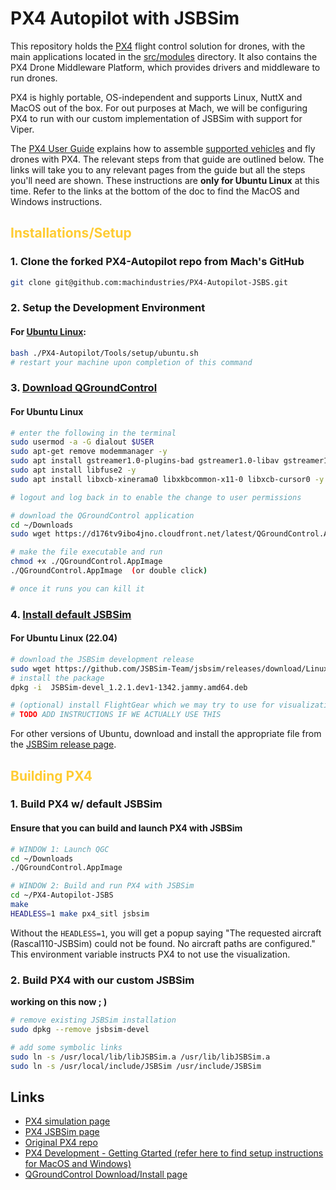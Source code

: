 # PX4 Autopilot with JSBSim

This repository holds the [PX4](http://px4.io) flight control solution for drones, with the main applications located in the [src/modules](https://github.com/PX4/PX4-Autopilot/tree/main/src/modules) directory. It also contains the PX4 Drone Middleware Platform, which provides drivers and middleware to run drones.

PX4 is highly portable, OS-independent and supports Linux, NuttX and MacOS out of the box. For out purposes at Mach, we will be configuring PX4 to run with our custom implementation of JSBSim with support for Viper.

The [PX4 User Guide](https://docs.px4.io/main/en/) explains how to assemble [supported vehicles](https://docs.px4.io/main/en/airframes/airframe_reference.html) and fly drones with PX4. The relevant steps from that guide are outlined below. The links will take you to any relevant pages from the guide but all the steps you'll need are shown. These instructions are **only for Ubuntu Linux** at this time. Refer to the links at the bottom of the doc to find the MacOS and Windows instructions.





## <span style="color: #ffcc33 ;">Installations/Setup</span>

### 1. Clone the forked PX4-Autopilot repo from Mach's GitHub
```bash
git clone git@github.com:machindustries/PX4-Autopilot-JSBS.git
```

### 2. Setup the Development Environment

#### For [Ubuntu Linux](https://docs.px4.io/main/en/dev_setup/dev_env_windows_wsl.html):
```bash
bash ./PX4-Autopilot/Tools/setup/ubuntu.sh
# restart your machine upon completion of this command
```
<!--
#### For [MacOS](https://docs.px4.io/main/en/dev_setup/dev_env_mac.html) (untested):
<details>
  <summary>Apple M1 Macbook users!</summary>

    If you have an Apple M1 Macbook, make sure to run the terminal as x86 by setting up an x86 terminal:

    1. Locate the Terminal application within the Utilities folder (Finder > Go menu > Utilities)
    2. Select Terminal.app and right-click on it, then choose Duplicate.
    3. Rename the duplicated Terminal app, e.g. to x86 Terminal
    4. Now select the renamed x86 Terminal app and right-click and choose *Get Info
    5. Check the box for Open using Rosetta, then close the window
    6. Run the x86 Terminal as usual, which will fully support the current PX4 toolchain  ## 1.1. Subsection

</details>

```bash
# enable more open files by appending this to your ~/.zshenv file (create if necessary)
echo ulimit -S -n 2048 >> ~/.zshenv

# enforce Python 3 by appending the following to your ~/.zshenv
# Point pip3 to MacOS system python 3 pip
alias pip3=/usr/bin/pip3

# install Homebrew if you do not already have it
/bin/bash -c "$(curl -fsSL https://raw.githubusercontent.com/Homebrew/install/HEAD/install.sh)"

# install common tools
brew tap PX4/px4
brew install px4-dev

# install required Python packages using pip3
python3 -m pip install --user pyserial empty toml numpy pandas jinja2 pyyaml pyros-genmsg packaging kconfiglib future jsonschema
# if this fails with a permissions error, your Python install is in a system path - use this command instead:
sudo -H python3 -m pip install --user pyserial empty toml numpy pandas jinja2 pyyaml pyros-genmsg packaging kconfiglib future jsonschema

```

#### For [Windows (via WSL2)](https://docs.px4.io/main/en/dev_setup/dev_env_windows_wsl.html) -->

### 3. [Download QGroundControl](https://docs.qgroundcontrol.com/master/en/qgc-user-guide/getting_started/download_and_install.html)

#### For Ubuntu Linux
```bash
# enter the following in the terminal
sudo usermod -a -G dialout $USER
sudo apt-get remove modemmanager -y
sudo apt install gstreamer1.0-plugins-bad gstreamer1.0-libav gstreamer1.0-gl -y
sudo apt install libfuse2 -y
sudo apt install libxcb-xinerama0 libxkbcommon-x11-0 libxcb-cursor0 -y

# logout and log back in to enable the change to user permissions

# download the QGroundControl application
cd ~/Downloads
sudo wget https://d176tv9ibo4jno.cloudfront.net/latest/QGroundControl.AppImage

# make the file executable and run
chmod +x ./QGroundControl.AppImage
./QGroundControl.AppImage  (or double click)

# once it runs you can kill it
```

<!-- #### For MacOS
```bash
# download the QGroundControl application
brew install wget
wget https://d176tv9ibo4jno.cloudfront.net/latest/QGroundControl.dmg
# double click the .dmg file to mount it
# drag it to your Application folder
``` -->

### 4. [Install default JSBSim](https://docs.px4.io/main/en/sim_jsbsim/)

#### For Ubuntu Linux (22.04)
```bash
# download the JSBSim development release
sudo wget https://github.com/JSBSim-Team/jsbsim/releases/download/Linux/JSBSim-devel_1.2.1.dev1-1342.jammy.amd64.deb
# install the package
dpkg -i  JSBSim-devel_1.2.1.dev1-1342.jammy.amd64.deb

# (optional) install FlightGear which we may try to use for visualization
# TODO ADD INSTRUCTIONS IF WE ACTUALLY USE THIS
```
For other versions of Ubuntu, download and install the appropriate file from the [JSBSim release page](https://github.com/JSBSim-Team/jsbsim/releases/tag/Linux).








## <span style="color: #ffcc33 ;">Building PX4</span>

### 1. Build PX4 w/ default JSBSim

#### Ensure that you can build and launch PX4 with JSBSim

```bash
# WINDOW 1: Launch QGC
cd ~/Downloads
./QGroundControl.AppImage
```

```bash
# WINDOW 2: Build and run PX4 with JSBSim
cd ~/PX4-Autopilot-JSBS
make
HEADLESS=1 make px4_sitl jsbsim
```

Without the `HEADLESS=1`, you will get a popup saying "The requested aircraft (Rascal110-JSBSim) could not be found. No aircraft paths are configured." This environment variable instructs PX4 to not use the visualization.


### 2. Build PX4 with our custom JSBSim

**working on this now ; )**

```bash
# remove existing JSBSim installation
sudo dpkg --remove jsbsim-devel
```


```bash
# add some symbolic links
sudo ln -s /usr/local/lib/libJSBSim.a /usr/lib/libJSBSim.a
sudo ln -s /usr/local/include/JSBSim /usr/include/JSBSim
```








## Links

- [PX4 simulation page](https://docs.px4.io/main/en/simulation/)
- [PX4 JSBSim page](https://docs.px4.io/main/en/sim_jsbsim/)
- [Original PX4 repo](https://github.com/PX4/PX4-Autopilot)
- [PX4 Development - Getting Gtarted (refer here to find setup instructions for MacOS and Windows)](https://docs.px4.io/main/en/dev_setup/getting_started.html)
- [QGroundControl Download/Install page](https://docs.qgroundcontrol.com/master/en/qgc-user-guide/getting_started/download_and_install.html)

